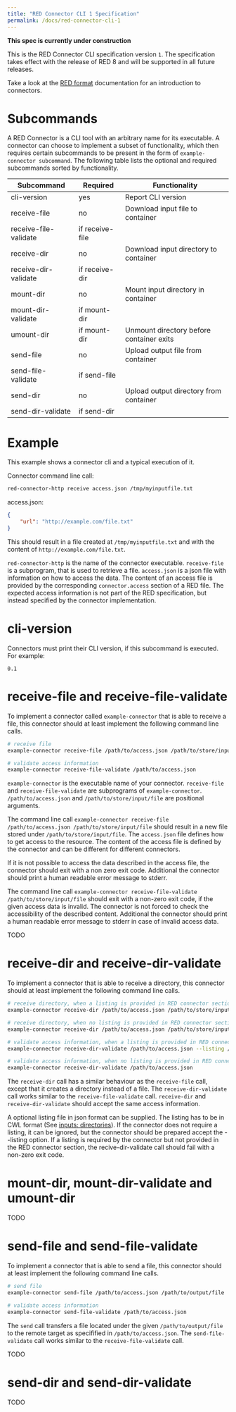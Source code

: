 ```yaml
---
title: "RED Connector CLI 1 Specification"
permalink: /docs/red-connector-cli-1
---
```


**This spec is currently under construction**

This is the RED Connector CLI specification version `1`. The specification takes effect with the release of RED 8 and will be supported in all future releases.

Take a look at the [RED format](https://www.curious-containers.cc/docs/red-format#inputs) documentation for an introduction to connectors.


# Subcommands

A RED Connector is a CLI tool with an arbitrary name for its executable. A connector can choose to implement a subset of functionality, which then requires certain subcommands to be present in the form of `example-connector subcommand`. The following table lists the optional and required subcommands sorted by functionality.

| Subcommand | Required | Functionality |
| --- | --- | --- |
| cli-version | yes | Report CLI version |
| receive-file | no | Download input file to container |
| receive-file-validate | if receive-file | |
| receive-dir | no | Download input directory to container |
| receive-dir-validate | if receive-dir | |
| mount-dir | no | Mount input directory in container |
| mount-dir-validate | if mount-dir | |
| umount-dir | if mount-dir | Unmount directory before container exits |
| send-file | no | Upload output file from container |
| send-file-validate | if send-file | |
| send-dir | no | Upload output directory from container |
| send-dir-validate | if send-dir | |


# Example

This example shows a connector cli and a typical execution of it.

Connector command line call:

```bash
red-connector-http receive access.json /tmp/myinputfile.txt
```

access.json:
```json
{
	"url": "http://example.com/file.txt"
}
```

This should result in a file created at `/tmp/myinputfile.txt` and with the content of `http://example.com/file.txt`.

`red-connector-http` is the name of the connector executable. `receive-file` is a subprogram, that is used to retrieve a file. `access.json` is a json file with information on how to access the data. The content of an access file is provided by the corresponding `connector.access` section of a RED file. The expected access information is not part of the RED specification, but instead specified by the connector implementation.


# cli-version

Connectors must print their CLI version, if this subcommand is executed. For example:

```
0.1
```

# receive-file and receive-file-validate

To implement a connector called `example-connector` that is able to receive a file, this connector should at least implement the following command line calls.

```bash
# receive file
example-connector receive-file /path/to/access.json /path/to/store/input/file

# validate access information
example-connector receive-file-validate /path/to/access.json
```

`example-connector` is the executable name of your connector. `receive-file` and `receive-file-validate` are subprograms of `example-connector`. `/path/to/access.json` and `/path/to/store/input/file` are positional arguments.

The command line call `example-connector receive-file /path/to/access.json /path/to/store/input/file` should result in a new file stored under `/path/to/store/input/file`.
The `access.json` file defines how to get access to the resource. The content of the access file is defined by the connector and can be different for different connectors.

If it is not possible to access the data described in the access file, the connector should exit with a non zero exit code.
Additional the connector should print a human readable error message to stderr.

The command line call `example-connector receive-file-validate /path/to/store/input/file` should exit with a non-zero exit code, if the given access data is invalid.
The connector is not forced to check the accessibility of the described content.
Additional the connector should print a human readable error message to stderr in case of invalid access data.

TODO


# receive-dir and receive-dir-validate

To implement a connector that is able to receive a directory, this connector should at least implement the following command line calls.

```bash
# receive directory, when a listing is provided in RED connector section
example-connector receive-dir /path/to/access.json /path/to/store/input/directory --listing /path/to/listing.json

# receive directory, when no listing is provided in RED connector section
example-connector receive-dir /path/to/access.json /path/to/store/input/directory

# validate access information, when a listing is provided in RED connector section
example-connector receive-dir-validate /path/to/access.json --listing /path/to/listing.json

# validate access information, when no listing is provided in RED connector section
example-connector receive-dir-validate /path/to/access.json
```

The `receive-dir` call has a similar behaviour as the `receive-file` call, except that it creates a directory instead of a file.
The `receive-dir-validate` call works similar to the `receive-file-validate` call.
`receive-dir` and `receive-dir-validate` should accept the same access information.

A optional listing file in json format can be supplied. The listing has to be in CWL format (See [inputs: directories](/docs/red-format#inputs-directories)). If the connector does not require a listing, it can be ignored, but the connector should be prepared accept the --listing option. If a listing is required by the connector but not provided in the RED connector section, the recive-dir-validate call should fail with a non-zero exit code.


# mount-dir, mount-dir-validate and umount-dir

TODO

# send-file and send-file-validate

To implement a connector that is able to send a file, this connector should at least implement the following command line calls.

```bash
# send file
example-connector send-file /path/to/access.json /path/to/output/file

# validate access information
example-connector send-file-validate /path/to/access.json
```

The `send` call transfers a file located under the given `/path/to/output/file` to the remote target as specifified in `/path/to/access.json`.
The `send-file-validate` call works similar to the `receive-file-validate` call.

TODO

# send-dir and send-dir-validate

TODO
